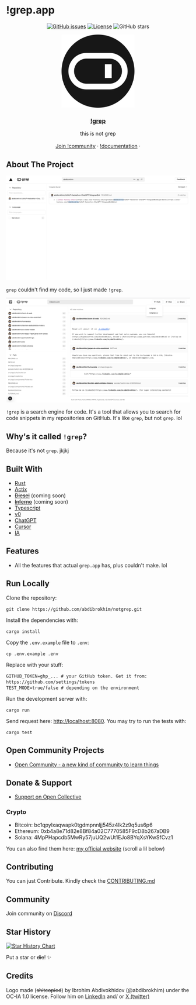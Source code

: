 # !grep.app

<div align="center">

[![GitHub issues](https://img.shields.io/github/issues-raw/abdibrokhim/notgrep.svg)](https://github.com/abdibrokhim/notgrep/issues)
[![License](https://img.shields.io/github/license/abdibrokhim/notgrep.svg)](LICENSE)
![GitHub stars](https://img.shields.io/github/stars/abdibrokhim/notgrep?style=social)

</div>

<p align="center">
  <a href="https://notgrep.app/" rel="noopener">
 <img width=200px height=200px src="assets/notgrep-icon.png"></a>

 <h3 align="center"><a href="https://notgrep.app">!grep</a></h3>
  <p align="center">
  this is not grep
    <br />
    <br />
    <a href="https://discord.gg/nUdcd9p8Ae">Join !community</a>
    ·
    <a href="https://www.linkedin.com/in/abdibrokhim/">!documentation</a>
    ·
  </p>
</p>

## About The Project

![grep](assets/grep.png)

` grep ` couldn't find my code, so I just made ` !grep `.

![not grep](assets/notgrep-v2.png)

` !grep ` is a search engine for code. It's a tool that allows you to search for code snippets in my repositories on GitHub. It's like ` grep `, but not ` grep `. lol


## Why's it called ` !grep `?

Because it's not ` grep `. jkjkj

## Built With
- [Rust](https://www.rust-lang.org/)
- [Actix](https://actix.rs/)
- ~~[Diesel](http://diesel.rs/)~~ (coming soon)
- ~~[Inferno](https://infernojs.org/)~~ (coming soon)
- [Typescript](https://www.typescriptlang.org/)
- [v0](https://v0.dev/)
- [ChatGPT](https://chatgpt.com/)
- [Cursor](https://cursor.com/)
- [IA](https://ia.com/)

## Features

- All the features that actual ` grep.app ` has, plus couldn't make. lol

## Run Locally

Clone the repository:

```shell
git clone https://github.com/abdibrokhim/notgrep.git
```

Install the dependencies with:

```shell
cargo install
```

Copy the `.env.example` file to `.env`:

```shell
cp .env.example .env
```

Replace with your stuff:
    
```shell
GITHUB_TOKEN=ghp_... # your GitHub token. Get it from: https://github.com/settings/tokens
TEST_MODE=true/false # depending on the environment
```

Run the development server with:

```shell
cargo run
```

Send request here: [http://localhost:8080](http://localhost:8080). You may try to run the tests with:

```shell
cargo test
```

## Open Community Projects

- [Open Community - a new kind of community to learn things](https://www.imcook.in/OpenCommunity)

## Donate & Support

- [Support on Open Collective](https://opencollective.com/opencommunity)

### Crypto
- Bitcoin: bc1qpylxaqwapk0tgdmpnnljj545z4lk2z9q5us6p6
- Ethereum: 0xb4a8e71d82e8Bf84a02C7770585F9cD8b267aDB9
- Solana: 4MpPHapcdb5MwRy57juUQ2wUt1EJo8BYqXsYKwSfCvz1

You can also find them here: [my official website](https://imcook.in) (scroll a lil below)

## Contributing

You can just Contribute. Kindly check the [CONTRIBUTING.md](https://github.com/abdibrokhim/notgrep/blob/main/CONTRIBUTING.md)

## Community

Join community on [Discord](https://discord.gg/nUdcd9p8Ae)

## Star History

[![Star History Chart](https://api.star-history.com/svg?repos=abdibrokhim/notgrep&type=Date)](https://star-history.com/#abdibrokhim/notgrep&Date)

Put a star or ~~die~~! ✨

## Credits

Logo made (~~shitcopied~~) by Ibrohim Abdivokhidov (@abdibrokhim) under the OC-IA 1.0 license. Follow him on [LinkedIn](https://www.linkedin.com/in/abdibrokhim/) and/ or [X (twitter)](https://twitter.com/abdibrokhim)